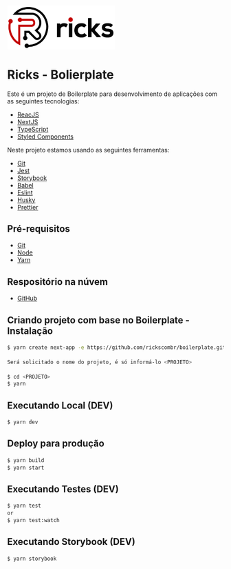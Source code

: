 <img src="/public/img/logo-b.svg" alt="Logo do Projeto" width="250" />

# Ricks - Bolierplate

Este é um projeto de Boilerplate para desenvolvimento de aplicações com as seguintes tecnologias:

* [ReacJS](https://pt-br.reactjs.org/)
* [NextJS](https://nextjs.org/)
* [TypeScript](https://www.typescriptlang.org/)
* [Styled Components](https://styled-components.com/)

Neste projeto estamos usando as seguintes ferramentas:

* [Git](https://git-scm.com/)
* [Jest](https://jestjs.io/)
* [Storybook](https://storybook.js.org/)
* [Babel](https://babeljs.io/)
* [Eslint](https://eslint.org/)
* [Husky](https://www.npmjs.com/package/husky)
* [Prettier](https://prettier.io/)


## Pré-requisitos

* [Git](https://git-scm.com/)
* [Node](http://nodejs.org/)
* [Yarn](https://yarnpkg.com/)

## Respositório na núvem

* [GitHub](https://github.com/rickscombr/boilerplate.git)

## Criando projeto com base no Boilerplate - Instalação

```sh
$ yarn create next-app -e https://github.com/rickscombr/boilerplate.git

Será solicitado o nome do projeto, é só informá-lo <PROJETO>

$ cd <PROJETO>
$ yarn
```

## Executando Local (DEV)

```sh
$ yarn dev
```

## Deploy para produção

```sh
$ yarn build
$ yarn start
```

## Executando Testes (DEV)

```sh
$ yarn test
or
$ yarn test:watch
```

## Executando Storybook (DEV)

```sh
$ yarn storybook
```